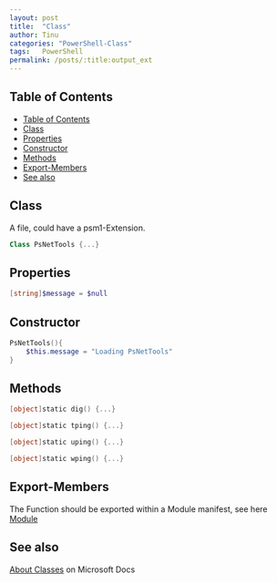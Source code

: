 ```yaml
---
layout: post
title:  "Class"
author: Tinu
categories: "PowerShell-Class"
tags:   PowerShell
permalink: /posts/:title:output_ext
---
```


## Table of Contents

- [Table of Contents](#table-of-contents)
- [Class](#class)
- [Properties](#properties)
- [Constructor](#constructor)
- [Methods](#methods)
- [Export-Members](#export-members)
- [See also](#see-also)

## Class

A file, could have a psm1-Extension.

````powershell
Class PsNetTools {...}
````

## Properties

````powershell
[string]$message = $null
````

## Constructor

````powershell
PsNetTools(){
    $this.message = "Loading PsNetTools"
}
````

## Methods

````powershell
[object]static dig() {...}

[object]static tping() {...}

[object]static uping() {...}

[object]static wping() {...}
````

## Export-Members

The Function should be exported within a Module manifest, see here [Module](/posts/module.html#export-members)

## See also

[About Classes](https://docs.microsoft.com/en-us/powershell/module/microsoft.powershell.core/about/about_classes?view=powershell-6) on Microsoft Docs
